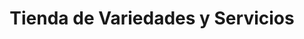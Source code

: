 ---
title: "Tienda de Variedades y Servicios"
url: /campo-lindo/tienda-de-variedades-y-servicios/
shop: general
---